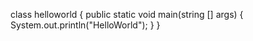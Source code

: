 class helloworld
{
 public static void main(string [] args)
{
 System.out.println("HelloWorld");
}
}

